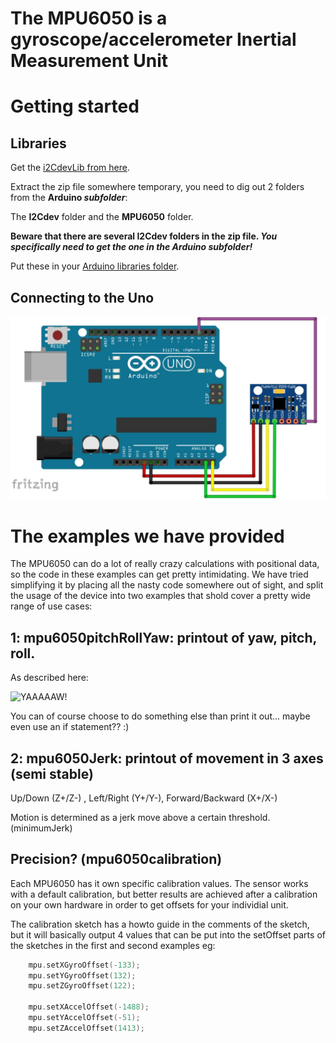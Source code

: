 The MPU6050 is a gyroscope/accelerometer Inertial Measurement Unit
==================================================================

Getting started
===============

Libraries
---------

Get the [i2CdevLib from here](https://github.com/jrowberg/i2cdevlib/archive/master.zip).

Extract the zip file somewhere temporary, you need to dig out 2 folders from the **Arduino _subfolder_**:

The **I2Cdev** folder and the **MPU6050** folder.

**Beware that there are several I2Cdev folders in the zip file. _You specifically need to get the one in the Arduino subfolder!_**

Put these in your [Arduino libraries folder](https://www.arduino.cc/en/Guide/Libraries#toc5).

Connecting to the Uno
---------------------

![6050!](mpu_6050.jpg "6050")



The examples we have provided
=============================

The MPU6050 can do a lot of really crazy calculations with positional data, so the code in these examples can get pretty intimidating. We have tried simplifying it by placing all the nasty code somewhere out of sight, and split the usage of the device into two examples that shold cover a pretty wide range of use cases:

1: **mpu6050pitchRollYaw:** printout of yaw, pitch, roll. 
---------------------------------------------------------
As described here:

![YAAAAAW!](http://doc.aldebaran.com/2-1/_images/rollPitchYaw.png "YPR")

You can of course choose to do something else than print it out... maybe even use an if statement?? :)

2: **mpu6050Jerk:** printout of movement in 3 axes (semi stable)
----------------------------------------------------------------
Up/Down (Z+/Z-) , Left/Right (Y+/Y-), Forward/Backward (X+/X-)

Motion is determined as a jerk move above a certain threshold. (minimumJerk)



Precision? (**mpu6050calibration**)
-----------------------------------

Each MPU6050 has it own specific calibration values. The sensor works with a default calibration, but better results are achieved after a calibration on your own hardware in order to get offsets for your individial unit. 

The calibration sketch has a howto guide in the comments of the sketch, but it will basically output 4 values that can be put into the setOffset parts of the sketches in the first and second examples eg:

```c++
    mpu.setXGyroOffset(-133);
    mpu.setYGyroOffset(132);
    mpu.setZGyroOffset(122);
    
    mpu.setXAccelOffset(-1488);
    mpu.setYAccelOffset(-51);
    mpu.setZAccelOffset(1413); 
```

